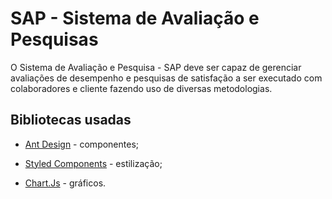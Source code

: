 # SAP -  Sistema de Avaliação e Pesquisas

O Sistema de Avaliação e Pesquisa - SAP deve ser capaz de gerenciar avaliações de desempenho e pesquisas de satisfação a ser executado com colaboradores e cliente fazendo uso de diversas metodologias.

## Bibliotecas usadas

- [Ant Design](https://ant.design) - componentes;

- [Styled Components](https://styled-components.com) - estilização;

- [Chart.Js](https://www.chartjs.org) - gráficos.
